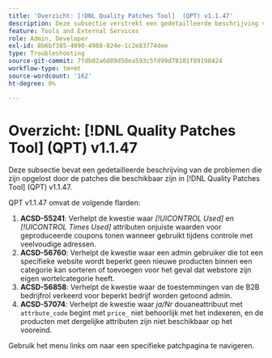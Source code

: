 ```yaml
---
title: 'Overzicht: [!DNL Quality Patches Tool]  (QPT) v1.1.47'
description: Deze subsectie verstrekt een gedetailleerde beschrijving van de kwesties die door de flarden beschikbaar in  [!DNL Quality Patches Tool]  (QPT) v1.1.47 worden bevestigd.
feature: Tools and External Services
role: Admin, Developer
exl-id: 8b6bf385-4090-4988-824e-1c2e83774dee
type: Troubleshooting
source-git-commit: 7fdb02a6d89d50ea593c5fd99d78101f89198424
workflow-type: tm+mt
source-wordcount: '162'
ht-degree: 0%

---
```


# Overzicht: [!DNL Quality Patches Tool] (QPT) v1.1.47

Deze subsectie bevat een gedetailleerde beschrijving van de problemen die zijn opgelost door de patches die beschikbaar zijn in [!DNL Quality Patches Tool] (QPT) v1.1.47.

QPT v1.1.47 omvat de volgende flarden:

1. **ACSD-55241**: Verhelpt de kwestie waar *[!UICONTROL Used]* en *[!UICONTROL Times Used]* attributen onjuiste waarden voor geproduceerde coupons tonen wanneer gebruikt tijdens controle met veelvoudige adressen.
1. **ACSD-56760**: Verhelpt de kwestie waar een admin gebruiker die tot een specifieke website wordt beperkt geen nieuwe producten binnen een categorie kan sorteren of toevoegen voor het geval dat webstore zijn eigen wortelcategorie heeft.
1. **ACSD-56858**: Verhelpt de kwestie waar de toestemmingen van de B2B bedrijfrol verkeerd voor beperkt bedrijf worden getoond admin.
1. **ACSD-57074**: Verhelpt de kwestie waar *ja/Nr* douaneattribuut met `attrbute_code` begint met `price_` niet behoorlijk met het indexeren, en de producten met dergelijke attributen zijn niet beschikbaar op het vooreind.

Gebruik het menu links om naar een specifieke patchpagina te navigeren.
